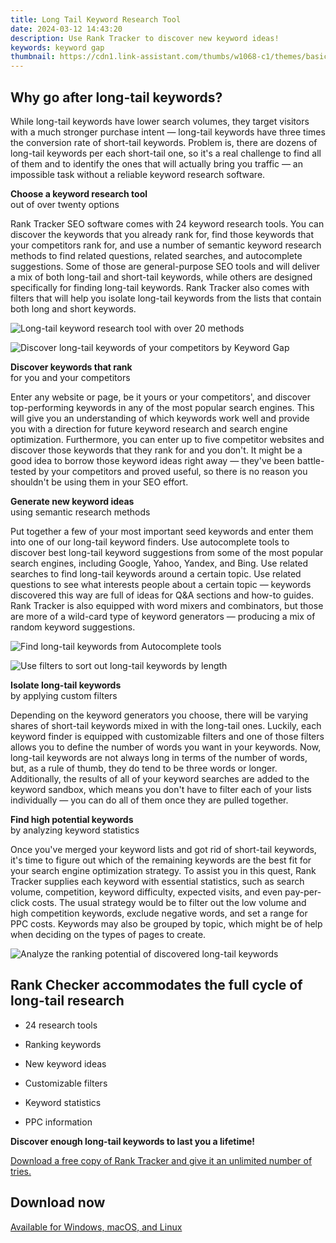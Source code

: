 ```yaml
---
title: Long Tail Keyword Research Tool
date: 2024-03-12 14:43:20
description: Use Rank Tracker to discover new keyword ideas!
keywords: keyword gap
thumbnail: https://cdn1.link-assistant.com/thumbs/w1068-c1/themes/basic/images/header/rt-intro-screen.png
---
```


## Why go after long-tail keywords?

While long-tail keywords have lower search volumes, they target visitors with a much stronger purchase intent — long-tail keywords have three times the conversion rate of short-tail keywords. Problem is, there are dozens of long-tail keywords per each short-tail one, so it's a real challenge to find all of them and to identify the ones that will actually bring you traffic — an impossible task without a reliable keyword research software.

**Choose a keyword research tool**  
out of over twenty options

Rank Tracker SEO software comes with 24 keyword research tools. You can discover the keywords that you already rank for, find those keywords that your competitors rank for, and use a number of semantic keyword research methods to find related questions, related searches, and autocomplete suggestions. Some of those are general-purpose SEO tools and will deliver a mix of both long-tail and short-tail keywords, while others are designed specifically for finding long-tail keywords. Rank Tracker also comes with filters that will help you isolate long-tail keywords from the lists that contain both long and short keywords.

![Long-tail keyword research tool with over 20 methods](https://cdn1.link-assistant.com/thumbs/w614-c1/images/keyword-research/youtube-keyword-tool/screen-01.png)

![Discover long-tail keywords of your competitors by Keyword Gap](https://cdn1.link-assistant.com/thumbs/w614-c1/images/keyword-research/youtube-keyword-tool/screen-02.png)

**Discover keywords that rank**  
for you and your competitors

Enter any website or page, be it yours or your competitors', and discover top-performing keywords in any of the most popular search engines. This will give you an understanding of which keywords work well and provide you with a direction for future keyword research and search engine optimization. Furthermore, you can enter up to five competitor websites and discover those keywords that they rank for and you don't. It might be a good idea to borrow those keyword ideas right away — they've been battle-tested by your competitors and proved useful, so there is no reason you shouldn't be using them in your SEO effort.

**Generate new keyword ideas**  
using semantic research methods

Put together a few of your most important seed keywords and enter them into one of our long-tail keyword finders. Use autocomplete tools to discover best long-tail keyword suggestions from some of the most popular search engines, including Google, Yahoo, Yandex, and Bing. Use related searches to find long-tail keywords around a certain topic. Use related questions to see what interests people about a certain topic — keywords discovered this way are full of ideas for Q&A sections and how-to guides. Rank Tracker is also equipped with word mixers and combinators, but those are more of a wild-card type of keyword generators — producing a mix of random keyword suggestions.

![Find long-tail keywords from Autocomplete tools](https://cdn1.link-assistant.com/thumbs/w614-c1/images/keyword-research/youtube-keyword-tool/screen-06.png)

![Use filters to sort out long-tail keywords by length](https://cdn1.link-assistant.com/thumbs/w614-c1/images/keyword-research/youtube-keyword-tool/screen-04.png)

**Isolate long-tail keywords**  
by applying custom filters

Depending on the keyword generators you choose, there will be varying shares of short-tail keywords mixed in with the long-tail ones. Luckily, each keyword finder is equipped with customizable filters and one of those filters allows you to define the number of words you want in your keywords. Now, long-tail keywords are not always long in terms of the number of words, but, as a rule of thumb, they do tend to be three words or longer. Additionally, the results of all of your keyword searches are added to the keyword sandbox, which means you don't have to filter each of your lists individually — you can do all of them once they are pulled together.

**Find high potential keywords**  
by analyzing keyword statistics

Once you've merged your keyword lists and got rid of short-tail keywords, it's time to figure out which of the remaining keywords are the best fit for your search engine optimization strategy. To assist you in this quest, Rank Tracker supplies each keyword with essential statistics, such as search volume, competition, keyword difficulty, expected visits, and even pay-per-click costs. The usual strategy would be to filter out the low volume and high competition keywords, exclude negative words, and set a range for PPC costs. Keywords may also be grouped by topic, which might be of help when deciding on the types of pages to create.

![Analyze the ranking potential of discovered long-tail keywords](https://cdn1.link-assistant.com/thumbs/w614-c1/images/keyword-research/youtube-keyword-tool/screen-05.png)

## Rank Checker accommodates the full cycle of long-tail research

- 24 research tools
- Ranking keywords

- New keyword ideas
- Customizable filters

- Keyword statistics
- PPC information

**Discover enough long-tail keywords to last you a lifetime!**

[Download a free copy of Rank Tracker and give it an unlimited number of tries.](https://secure.2checkout.com/order/cart.php?PRODS=4940312&QTY=1&AFFILIATE=108875)

## Download now

[Available for Windows, macOS, and Linux](https://secure.2checkout.com/order/cart.php?PRODS=4940312&QTY=1&AFFILIATE=108875)
